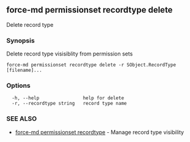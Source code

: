 ## force-md permissionset recordtype delete

Delete record type

### Synopsis

Delete record type visisiblity from permission sets

```
force-md permissionset recordtype delete -r SObject.RecordType [filename]...
```

### Options

```
  -h, --help                help for delete
  -r, --recordtype string   record type name
```

### SEE ALSO

* [force-md permissionset recordtype](force-md_permissionset_recordtype.md)	 - Manage record type visibility

